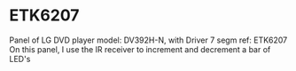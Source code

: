 # ETK6207
Panel of LG DVD player model: DV392H-N, with Driver 7 segm ref: ETK6207
On this panel, I use the IR receiver to increment and decrement a bar of LED's
